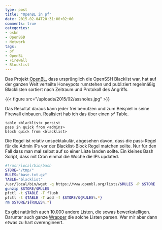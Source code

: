 ```yaml
---
type: post
title: "OpenBL in pf"
date: 2015-02-04T20:31:00+02:00
comments: true
categories:
- osbn
- OpenBSD
- Network
tags:
- pf
- OpenBL
- Firewall
- Blocklist
---
```

Das Projekt [OpenBL](https://openbl.org), dass ursprünglich die OpenSSH
Blacklist war, hat auf der ganzen Welt verteilte Honeypots rumstehen und
publiziert regelmäßig Blacklisten sortiert nach Zeitraum und Protokoll des
Angriffs.

{{< figure src="/uploads/2015/02/assholes.jpg" >}}

Das Resultat daraus kann jeder frei benutzen und zum Beispiel in seine
Firewall einbauen. Realisiert hab ich das über einen `pf` Table.

```
table <blacklist> persist
pass in quick from <admins>
block quick from <blacklist>
```

Die Regel ist relativ unspektakulär, abgesehen davon, dass die pass-Regel
für die Admin IPs vor der Blacklist-Block Regel matchen sollte. Nur für den
Fall dass man mal selbst auf so einer Liste landen sollte.
Ein kleines Bash Script, dass mit Cron einmal die Woche die IPs updated.

``` bash
#!/usr/local/bin/bash
STORE="/tmp/"
RULES="base.txt.gz"
TABLE="blacklist"
/usr/local/bin/wget -q https://www.openbl.org/lists/$RULES -P $STORE
gunzip $STORE/$RULES
pfctl -t $TABLE -T flush
pfctl -t $TABLE -T add -f $STORE/${RULES%.*}
rm $STORE/${RULES%.*}
```

Es gibt natürlich auch 10.000 andere Listen, die sowas bewerkstelligen.
Darunter auch ganze
[Wrapper](https://github.com/khainebot/Blocklist-Downloader/blob/master/blocklistdownloader.py)
die solche Listen parsen. War mir aber dann etwas zu hart overengineert.

